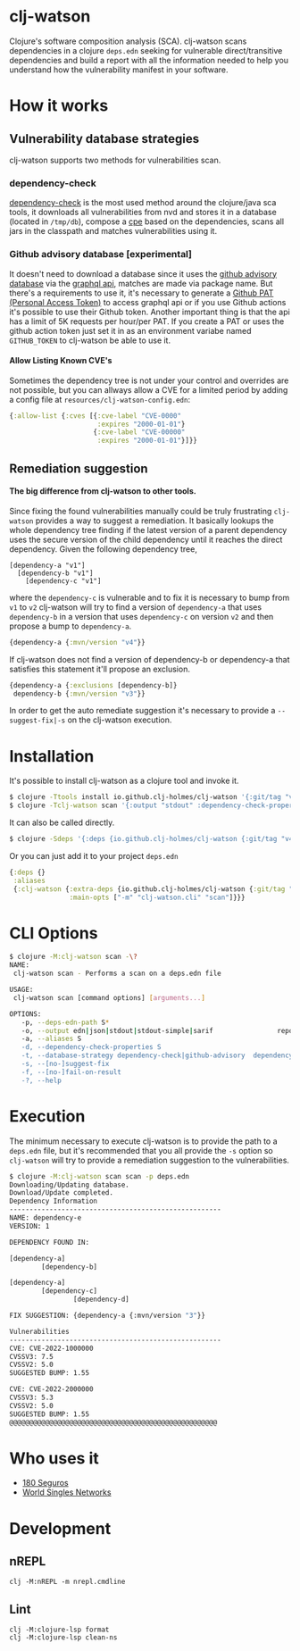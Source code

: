 # clj-watson
Clojure's software composition analysis (SCA).
clj-watson scans dependencies in a clojure `deps.edn` seeking for vulnerable direct/transitive dependencies and build a report with all the information needed to help you understand how the vulnerability manifest in your software.

# How it works
## Vulnerability database strategies
clj-watson supports two methods for vulnerabilities scan.

### dependency-check
[dependency-check](https://github.com/jeremylong/DependencyCheck) is the most used method around the clojure/java sca tools, it downloads all vulnerabilities from nvd and stores it in a database (located in `/tmp/db`), compose a [cpe](https://nvd.nist.gov/products/cpe) based on the dependencies, scans all jars in the classpath and matches vulnerabilities using it.

### Github advisory database [experimental]
It doesn't need to download a database since it uses the [github advisory database](https://github.com/advisories) via the [graphql api](https://docs.github.com/en/graphql/reference/objects#securityvulnerability), matches are made via package name.
But there's a requirements to use it, it's necessary to generate a [Github PAT (Personal Access Token)](https://docs.github.com/en/graphql/guides/forming-calls-with-graphql#authenticating-with-graphql) to access graphql api or if you use Github actions it's possible to use their Github token.
Another important thing is that the api has a limit of 5K requests per hour/per PAT.
If you create a PAT or uses the github action token just set it in as an environment variabe named `GITHUB_TOKEN` to clj-watson be able to use it.

#### Allow Listing Known CVE's

Sometimes the dependency tree is not under your control and overrides are not possible,
but you can allways allow a CVE for a limited period by adding a config file at `resources/clj-watson-config.edn`:

```clojure
{:allow-list {:cves [{:cve-label "CVE-0000"
                      :expires "2000-01-01"}
                     {:cve-label "CVE-00000"
                      :expires "2000-01-01"}]}}
```

## Remediation suggestion
#### The big difference from clj-watson to other tools.
Since fixing the found vulnerabilities manually could be truly frustrating `clj-watson` provides a way to suggest a remediation.
It basically lookups the whole dependency tree finding if the latest version of a parent dependency uses the secure version of the child dependency until it reaches the direct dependency.
Given the following dependency tree,
```
[dependency-a "v1"]
  [dependency-b "v1"]
    [dependency-c "v1"]
```
where the `dependency-c` is vulnerable and to fix it is necessary to bump from `v1` to `v2` clj-watson will try to find a version of `dependency-a` that uses `dependency-b` in a version that uses `dependency-c` on version `v2` and then propose a bump to `dependency-a`.
```clojure
{dependency-a {:mvn/version "v4"}}
```
If clj-watson does not find a version of dependency-b or dependency-a that satisfies this statement it'll propose an exclusion.
```clojure
{dependency-a {:exclusions [dependency-b]}
 dependency-b {:mvn/version "v3"}}
````
In order to get the auto remediate suggestion it's necessary to provide a `--suggest-fix|-s` on the clj-watson execution.
# Installation
It's possible to install clj-watson as a clojure tool and invoke it.
```bash
$ clojure -Ttools install io.github.clj-holmes/clj-watson '{:git/tag "v4.1.2" :git/sha "eb15492"}' :as clj-watson
$ clojure -Tclj-watson scan '{:output "stdout" :dependency-check-properties nil :fail-on-result true :deps-edn-path "deps.edn" :suggest-fix true :aliases ["*"] :database-strategy "dependency-check"}'
```
It can also be called directly.
```bash
$ clojure -Sdeps '{:deps {io.github.clj-holmes/clj-watson {:git/tag "v4.1.2" :git/sha "eb15492"}}}' -M -m clj-watson.cli scan -p deps.edn
```
Or you can just add it to your project `deps.edn`
```clojure
{:deps {}
 :aliases
 {:clj-watson {:extra-deps {io.github.clj-holmes/clj-watson {:git/tag "v4.1.2" :git/sha "eb15492"}}
               :main-opts ["-m" "clj-watson.cli" "scan"]}}}
```

# CLI Options
```bash
$ clojure -M:clj-watson scan -\?
NAME:
 clj-watson scan - Performs a scan on a deps.edn file

USAGE:
 clj-watson scan [command options] [arguments...]

OPTIONS:
   -p, --deps-edn-path S*                                                      path of deps.edn to scan.
   -o, --output edn|json|stdout|stdout-simple|sarif                report      Output type.
   -a, --aliases S                                                             Specify a alias that will have the dependencies analysed alongside with the project deps.It's possible to provide multiple aliases. If a * is provided all the aliases are going to be analysed.
   -d, --dependency-check-properties S                                         [ONLY APPLIED IF USING DEPENDENCY-CHECK STRATEGY] Path of a dependency-check properties file. If not provided uses resources/dependency-check.properties.
   -t, --database-strategy dependency-check|github-advisory  dependency-check  Vulnerability database strategy.
   -s, --[no-]suggest-fix                                                      Suggest a new deps.edn file fixing all vulnerabilities found.
   -f, --[no-]fail-on-result                                                   Enable or disable fail if results were found (useful for CI/CD).
   -?, --help
```

# Execution
The minimum necessary to execute clj-watson is to provide the path to a `deps.edn` file, but it's recommended that you all provide the `-s` option so `clj-watson` will try to provide a remediation suggestion to the vulnerabilities.

```bash
$ clojure -M:clj-watson scan scan -p deps.edn
Downloading/Updating database.
Download/Update completed.
Dependency Information
-----------------------------------------------------
NAME: dependency-e
VERSION: 1

DEPENDENCY FOUND IN:

[dependency-a]
        [dependency-b]

[dependency-a]
        [dependency-c]
                [dependency-d]

FIX SUGGESTION: {dependency-a {:mvn/version "3"}}

Vulnerabilities
-----------------------------------------------------
CVE: CVE-2022-1000000
CVSSV3: 7.5
CVSSV2: 5.0
SUGGESTED BUMP: 1.55

CVE: CVE-2022-2000000
CVSSV3: 5.3
CVSSV2: 5.0
SUGGESTED BUMP: 1.55
@@@@@@@@@@@@@@@@@@@@@@@@@@@@@@@@@@@@@@@@@@@@@@@@@@@@
```
# Who uses it
- [180 Seguros](https://180s.com.br)
- [World Singles Networks](https://worldsinglesnetworks.com/)

# Development
## nREPL
```
clj -M:nREPL -m nrepl.cmdline
```
## Lint
```
clj -M:clojure-lsp format
clj -M:clojure-lsp clean-ns
```
